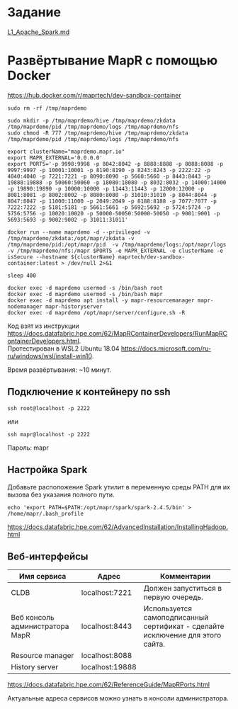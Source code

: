 # Задание

[L1_Apache_Spark.md](L1_Apache_Spark.md)


# Развёртывание MapR с помощью Docker

https://hub.docker.com/r/maprtech/dev-sandbox-container

```
sudo rm -rf /tmp/maprdemo

sudo mkdir -p /tmp/maprdemo/hive /tmp/maprdemo/zkdata /tmp/maprdemo/pid /tmp/maprdemo/logs /tmp/maprdemo/nfs
sudo chmod -R 777 /tmp/maprdemo/hive /tmp/maprdemo/zkdata /tmp/maprdemo/pid /tmp/maprdemo/logs /tmp/maprdemo/nfs

export clusterName="maprdemo.mapr.io"
export MAPR_EXTERNAL='0.0.0.0'
export PORTS='-p 9998:9998 -p 8042:8042 -p 8888:8888 -p 8088:8088 -p 9997:9997 -p 10001:10001 -p 8190:8190 -p 8243:8243 -p 2222:22 -p 4040:4040 -p 7221:7221 -p 8090:8090 -p 5660:5660 -p 8443:8443 -p 19888:19888 -p 50060:50060 -p 18080:18080 -p 8032:8032 -p 14000:14000 -p 19890:19890 -p 10000:10000 -p 11443:11443 -p 12000:12000 -p 8081:8081 -p 8002:8002 -p 8080:8080 -p 31010:31010 -p 8044:8044 -p 8047:8047 -p 11000:11000 -p 2049:2049 -p 8188:8188 -p 7077:7077 -p 7222:7222 -p 5181:5181 -p 5661:5661 -p 5692:5692 -p 5724:5724 -p 5756:5756 -p 10020:10020 -p 50000-50050:50000-50050 -p 9001:9001 -p 5693:5693 -p 9002:9002 -p 31011:31011'

docker run --name maprdemo -d --privileged -v /tmp/maprdemo/zkdata:/opt/mapr/zkdata -v /tmp/maprdemo/pid:/opt/mapr/pid  -v /tmp/maprdemo/logs:/opt/mapr/logs  -v /tmp/maprdemo/nfs:/mapr $PORTS -e MAPR_EXTERNAL -e clusterName -e isSecure --hostname ${clusterName} maprtech/dev-sandbox-container:latest > /dev/null 2>&1

sleep 400

docker exec -d maprdemo usermod -s /bin/bash root
docker exec -d maprdemo usermod -s /bin/bash mapr
docker exec -d maprdemo apt install -y mapr-resourcemanager mapr-nodemanager mapr-historyserver
docker exec -d maprdemo /opt/mapr/server/configure.sh -R

```

Код взят из инструкции https://docs.datafabric.hpe.com/62/MapRContainerDevelopers/RunMapRContainerDevelopers.html.   
Протестирован в WSL2 Ubuntu 18.04 https://docs.microsoft.com/ru-ru/windows/wsl/install-win10.

Время развёртывания: ~10 минут.

## Подключение к контейнеру по ssh

```
ssh root@localhost -p 2222
```
или
```
ssh mapr@localhost -p 2222
```

Пароль: mapr


## Настройка Spark

Добавьте расположение Spark утилит в переменную среды PATH для их вызова без указания полного пути.
```
echo 'export PATH=$PATH:/opt/mapr/spark/spark-2.4.5/bin' > /home/mapr/.bash_profile
```

https://docs.datafabric.hpe.com/62/AdvancedInstallation/InstallingHadoop.html

## Веб-интерфейсы

| Имя сервиса | Адрес | Комментарии |
|---|---|---|
| CLDB | localhost:7221  | Должен запуститься в первую очередь. |
| Веб консоль администратора MapR | localhost:8443  | Используется самоподписанный сертификат - сделайте исключение для этого сайта. |
| Resource manager | localhost:8088  | |
| History server | localhost:19888 | |

https://docs.datafabric.hpe.com/62/ReferenceGuide/MapRPorts.html

Актуальные адреса сервисов можно узнать в консоли администратора.
